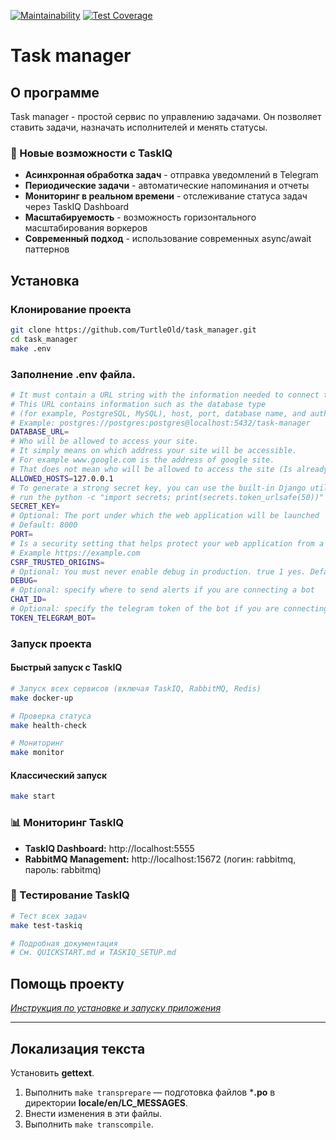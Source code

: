 [![Maintainability](https://api.codeclimate.com/v1/badges/0e29a897d14dcdedfd13/maintainability)](https://codeclimate.com/github/TurtleOld/python-project-lvl4/maintainability)
[![Test Coverage](https://api.codeclimate.com/v1/badges/0e29a897d14dcdedfd13/test_coverage)](https://codeclimate.com/github/TurtleOld/python-project-lvl4/test_coverage)

# Task manager

## О программе
Task manager - простой сервис по управлению задачами. Он позволяет ставить задачи, назначать исполнителей и менять статусы.

### 🚀 Новые возможности с TaskIQ
- **Асинхронная обработка задач** - отправка уведомлений в Telegram
- **Периодические задачи** - автоматические напоминания и отчеты
- **Мониторинг в реальном времени** - отслеживание статуса задач через TaskIQ Dashboard
- **Масштабируемость** - возможность горизонтального масштабирования воркеров
- **Современный подход** - использование современных async/await паттернов

## Установка

### Клонирование проекта
```bash
git clone https://github.com/TurtleOld/task_manager.git
cd task_manager
make .env
```
### Заполнение .env файла.
```bash
# It must contain a URL string with the information needed to connect to the database. 
# This URL contains information such as the database type 
# (for example, PostgreSQL, MySQL), host, port, database name, and authentication credentials.
# Example: postgres://postgres:postgres@localhost:5432/task-manager
DATABASE_URL=
# Who will be allowed to access your site. 
# It simply means on which address your site will be accessible. 
# For example www.google.com is the address of google site. 
# That does not mean who will be allowed to access the site (Is already public).
ALLOWED_HOSTS=127.0.0.1
# To generate a strong secret key, you can use the built-in Django utility: 
# run the python -c "import secrets; print(secrets.token_urlsafe(50))"
SECRET_KEY=
# Optional: The port under which the web application will be launched
# Default: 8000
PORT=
# Is a security setting that helps protect your web application from a specific type of attack called Cross-Site Request Forgery (CSRF). A CSRF attack attempts to trick a user's browser into performing unintended actions on a website where they're already authenticated (logged in).
# Example https://example.com
CSRF_TRUSTED_ORIGINS=
# Optional: You must never enable debug in production. true 1 yes. Default: false
DEBUG=
# Optional: specify where to send alerts if you are connecting a bot
CHAT_ID=
# Optional: specify the telegram token of the bot if you are connecting the bot
TOKEN_TELEGRAM_BOT=
```

### Запуск проекта

#### Быстрый запуск с TaskIQ
```bash
# Запуск всех сервисов (включая TaskIQ, RabbitMQ, Redis)
make docker-up

# Проверка статуса
make health-check

# Мониторинг
make monitor
```

#### Классический запуск
```bash
make start
```

### 📊 Мониторинг TaskIQ
- **TaskIQ Dashboard:** http://localhost:5555
- **RabbitMQ Management:** http://localhost:15672 (логин: rabbitmq, пароль: rabbitmq)

### 🧪 Тестирование TaskIQ
```bash
# Тест всех задач
make test-taskiq

# Подробная документация
# См. QUICKSTART.md и TASKIQ_SETUP.md
```

## Помощь проекту

_[Инструкция по установке и запуску приложения](INSTALLATION.md)_

---

## Локализация текста

Установить **gettext**.

1. Выполнить `make transprepare` &mdash; подготовка файлов ***.po** в директории **locale/en/LC_MESSAGES**.
2. Внести изменения в эти файлы.
3. Выполнить `make transcompile`.